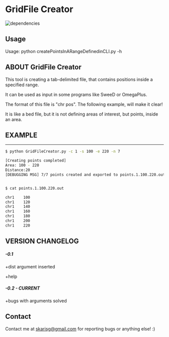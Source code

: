 # GridFile Creator
![dependencies](https://img.shields.io/badge/python-2.7-informational.svg)

## Usage
Usage: python createPointsInARangeDefinedinCLI.py -h



## ABOUT GridFile Creator 

This tool is creating a tab-delimited file, that contains positions inside a specified range.

It can be used as input in some programs like SweeD or OmegaPlus.

The format of this file is "chr <tab> pos". The following example, will make it clear!

It is like a bed file, but it is not defining areas of interest, but points, inside an area.



## EXAMPLE
-----------------------------
```bash
$ python GridFileCreator.py -c 1 -s 100 -e 220 -n 7

[Creating points completed]
Area: 100 - 220
Distance:20
[DEBUGGING MSG] 7/7 points created and exported to points.1.100.220.out


$ cat points.1.100.220.out

chr1	100
chr1	120
chr1	140
chr1	160
chr1	180
chr1	200
chr1	220
```



## VERSION CHANGELOG
##### -0.1
+dist argument inserted

+help

##### -0.2 - CURRENT
+bugs with arguments solved

## Contact
Contact me at skarisg@gmail.com for reporting bugs or anything else! :)
